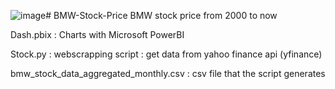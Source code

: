 ![image](https://github.com/benrabah-salim-dev/BMW-Stock-Price/assets/118124768/5b075c22-42a8-4875-a2ca-768d10f4d482)# BMW-Stock-Price
BMW stock price from 2000 to now 

Dash.pbix : Charts with Microsoft PowerBI

Stock.py : webscrapping script : get data from yahoo finance api (yfinance)

bmw_stock_data_aggregated_monthly.csv : csv file that the script generates
